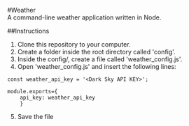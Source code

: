 #Weather  
A command-line weather application written in Node.  

##Instructions  
1. Clone this repository to your computer.  
2. Create a folder inside the root directory called 'config'.  
3. Inside the config/, create a file called 'weather_config.js'.  
4. Open 'weather_config.js' and insert the following lines:  
```
const weather_api_key = '<Dark Sky API KEY>';

module.exports={
	api_key: weather_api_key 
	}
```
5. Save the file
